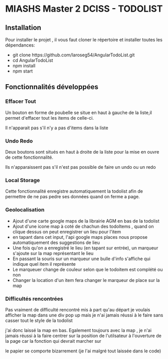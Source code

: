 <h1>MIASHS Master 2 DCISS - TODOLIST</h1>

<h2>Installation</h2>
<p>Pour installer le projet , il vous faut cloner le répertoire et installer toutes les dépendances:</p>
<ul>
    <li>git clone https://github.com/laroseg54/AngularTodoList.git</li>
    <li>cd AngularTodoList</li>
    <li>npm install</li>
    <li>npm start</li>
</ul>
<h2>Fonctionnalités développées</h2>

<h3>Effacer Tout</h3>
<p>Un bouton en forme de poubelle se situe en haut à gauche de la liste,il permet d'effacer tout les items de celle-ci.</p>
<p> Il n'apparait pas s'il n'y a pas d'items dans la liste</p>

<h3>Undo Redo</h3>
<p>Deux boutons sont situés en haut à droite de la liste pour la mise en ouvre de cette fonctionnalité.</p>
<p>Ils n'apparaissent pas s'il n'est pas possible de faire un undo ou un redo</p>
<h3>Local Storage</h3>
<p>Cette fonctionnalité enregistre automatiquement la todolist afin de permettre de ne pas pedre ses données quand on ferme a page.</p>
<h3>Geolocalisation</h3>
<ul>
  <li>Ajout d'une carte google maps de la librairie AGM en bas de la todolist</li>
  <li>Ajout d'une icone map à coté de chachun des todoItems , quand on clique dessus on peut enregistrer un lieu pour l'item</li>
  <li>en tapant dans cet input, l'api google maps places nous propose automatiquement des suggestions de lieu</li>
  <li>Une fois qu'on a enregistré le lieu (en tapant sur entrée), un marqueur s'ajoute sur la map représentant le lieu </li>
  <li>En passant la souris sur un marqueur une bulle d'info s'affiche qui indique quel item il représente</li>
  <li>Le marqueuer change de couleur selon que le todoitem est complété ou non</li>
  <li>Changer la location d'un item fera changer le marqueur de place sur la map</li>
</ul>

<h3>Difficultés rencontrées</h3>
 <p>Pas vraiment de difficulté rencontré mis à part qu'au départ je voulais afficher la map dans une div pop up mais je n'ai jamais réussi à le faire sans casser tout le style de la todolist</p>
 <p>j'ai donc laissé la map en bas. Egalement toujours avec la map , je n'ai jamais réussi à la faire centrer sur la position de l'utilsateur à l'ouverture de la page car la fonction qui devrait marcher sur </p>
 <p> le papier se comporte bizarrement (je l'ai malgré tout laissée dans le code) </p> 
